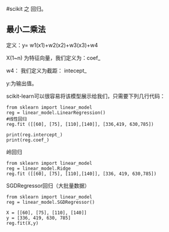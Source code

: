 #scikit 之  回归。

## 最小二乘法

定义：y= w1(x1)+w2(x2)+w3(x3)+w4

X(1~n) 为特征向量，我们定义为：coef_ 

w4： 我们定义为截距： intecept_

y:为输出值。  

scikit-learn可以很容易将该模型展示给我们，只需要下列几行代码：


```
from sklearn import linear_model
reg = linear_model.LinearRegression()
#线性回归
reg.fit ([[60], [75], [110],[140]], [336,419, 630,785])

print(reg.intercept_)
print(reg.coef_)
```

岭回归

```
from sklearn import linear_model
reg = linear_model.Ridge
reg.fit ([[60], [75], [110],[140]], [336, 419, 630,785])
```

SGDRegressor回归（大批量数据）

```
from sklearn import linear_model
reg = linear_model.SGDRegressor()

X = [[60], [75], [110], [140]]
y = [336, 419, 630, 785]
reg.fit(X,y)
```


